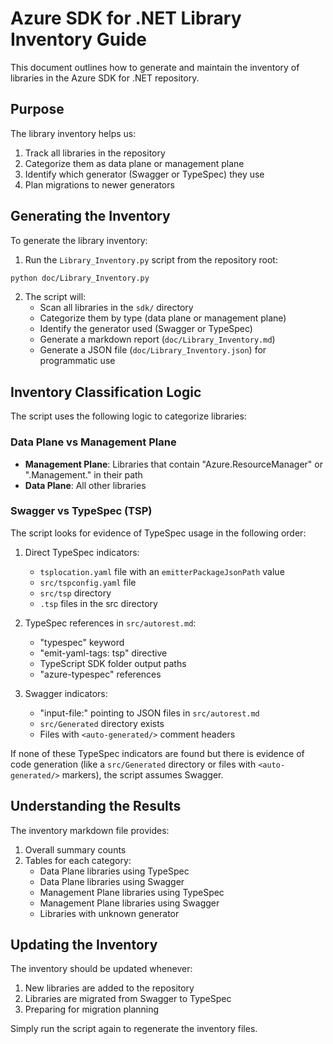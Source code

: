 # Azure SDK for .NET Library Inventory Guide

This document outlines how to generate and maintain the inventory of libraries in the Azure SDK for .NET repository.

## Purpose

The library inventory helps us:

1. Track all libraries in the repository
2. Categorize them as data plane or management plane
3. Identify which generator (Swagger or TypeSpec) they use
4. Plan migrations to newer generators

## Generating the Inventory

To generate the library inventory:

1. Run the `Library_Inventory.py` script from the repository root:

```bash
python doc/Library_Inventory.py
```

2. The script will:
   - Scan all libraries in the `sdk/` directory
   - Categorize them by type (data plane or management plane)
   - Identify the generator used (Swagger or TypeSpec)
   - Generate a markdown report (`doc/Library_Inventory.md`)
   - Generate a JSON file (`doc/Library_Inventory.json`) for programmatic use

## Inventory Classification Logic

The script uses the following logic to categorize libraries:

### Data Plane vs Management Plane

- **Management Plane**: Libraries that contain "Azure.ResourceManager" or ".Management." in their path
- **Data Plane**: All other libraries

### Swagger vs TypeSpec (TSP)

The script looks for evidence of TypeSpec usage in the following order:

1. Direct TypeSpec indicators:
   - `tsplocation.yaml` file with an `emitterPackageJsonPath` value
   - `src/tspconfig.yaml` file
   - `src/tsp` directory
   - `.tsp` files in the src directory

2. TypeSpec references in `src/autorest.md`:
   - "typespec" keyword
   - "emit-yaml-tags: tsp" directive
   - TypeScript SDK folder output paths
   - "azure-typespec" references

3. Swagger indicators:
   - "input-file:" pointing to JSON files in `src/autorest.md`
   - `src/Generated` directory exists
   - Files with `<auto-generated/>` comment headers

If none of these TypeSpec indicators are found but there is evidence of code generation 
(like a `src/Generated` directory or files with `<auto-generated/>` markers), the script assumes Swagger.

## Understanding the Results

The inventory markdown file provides:

1. Overall summary counts
2. Tables for each category:
   - Data Plane libraries using TypeSpec
   - Data Plane libraries using Swagger
   - Management Plane libraries using TypeSpec
   - Management Plane libraries using Swagger
   - Libraries with unknown generator

## Updating the Inventory

The inventory should be updated whenever:

1. New libraries are added to the repository
2. Libraries are migrated from Swagger to TypeSpec
3. Preparing for migration planning

Simply run the script again to regenerate the inventory files.